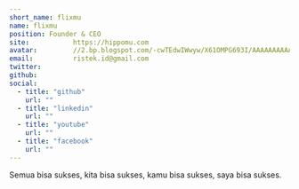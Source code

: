 ```yaml
---
short_name: flixmu
name: flixmu
position: Founder & CEO
site:           https://hippomu.com
avatar:         //2.bp.blogspot.com/-cwTEdwIWwyw/X61OMPG693I/AAAAAAAAAAg/Ra4rHKFIqSE0ygf46NBLoTQh4dLLRbI8QCK4BGAYYCw/w40-h40-p-k-no-nu/1586855312963_image.jpg
email:          ristek.id@gmail.com
twitter: 
github: 
social:
  - title: "github"
    url: ""
  - title: "linkedin"
    url: ""
  - title: "youtube"
    url: ""
  - title: "facebook"
    url: ""
---
```

Semua bisa sukses, kita bisa sukses, kamu bisa sukses, saya bisa sukses.
